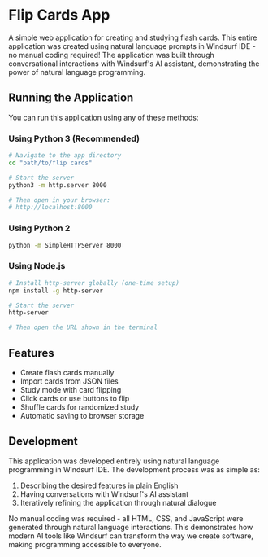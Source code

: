 # Flip Cards App

A simple web application for creating and studying flash cards. This entire application was created using natural language prompts in Windsurf IDE - no manual coding required! The application was built through conversational interactions with Windsurf's AI assistant, demonstrating the power of natural language programming.

## Running the Application

You can run this application using any of these methods:

### Using Python 3 (Recommended)
```bash
# Navigate to the app directory
cd "path/to/flip cards"

# Start the server
python3 -m http.server 8000

# Then open in your browser:
# http://localhost:8000
```

### Using Python 2
```bash
python -m SimpleHTTPServer 8000
```

### Using Node.js
```bash
# Install http-server globally (one-time setup)
npm install -g http-server

# Start the server
http-server

# Then open the URL shown in the terminal
```

## Features
- Create flash cards manually
- Import cards from JSON files
- Study mode with card flipping
- Click cards or use buttons to flip
- Shuffle cards for randomized study
- Automatic saving to browser storage

## Development

This application was developed entirely using natural language programming in Windsurf IDE. The development process was as simple as:

1. Describing the desired features in plain English
2. Having conversations with Windsurf's AI assistant
3. Iteratively refining the application through natural dialogue

No manual coding was required - all HTML, CSS, and JavaScript were generated through natural language interactions. This demonstrates how modern AI tools like Windsurf can transform the way we create software, making programming accessible to everyone.
